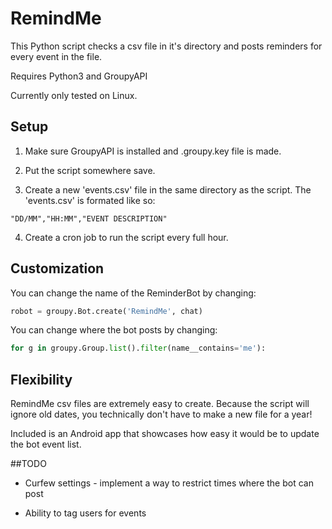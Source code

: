 # RemindMe
This Python script checks a csv file in it's directory and posts reminders for every event in the file.

Requires Python3 and GroupyAPI

Currently only tested on Linux.

## Setup
1. Make sure GroupyAPI is installed and .groupy.key file is made.

2. Put the script somewhere save.

3. Create a new 'events.csv' file in the same directory as the script.
The 'events.csv' is formated like so:
```
"DD/MM","HH:MM","EVENT DESCRIPTION"
```
4. Create a cron job to run the script every full hour.

## Customization

You can change the name of the ReminderBot by changing:
```python
robot = groupy.Bot.create('RemindMe', chat)
```

You can change where the bot posts by changing:
```python
for g in groupy.Group.list().filter(name__contains='me'):
```

## Flexibility
RemindMe csv files are extremely easy to create. Because the script will ignore old dates, you technically don't have to make a new file for a year!

Included is an Android app that showcases how easy it would be to update the bot event list.

##TODO

- Curfew settings - implement a way to restrict times where the bot can post

- Ability to tag users for events
